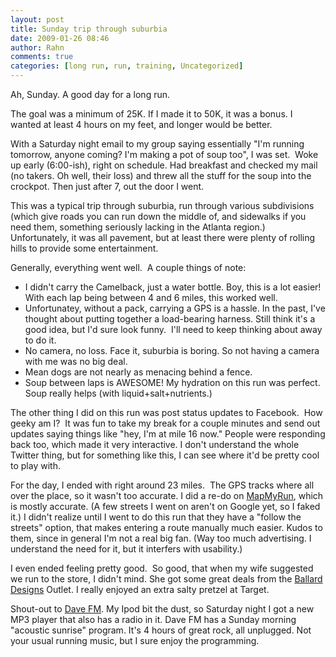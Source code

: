 ```yaml
---
layout: post
title: Sunday trip through suburbia
date: 2009-01-26 08:46
author: Rahn
comments: true
categories: [long run, run, training, Uncategorized]
---
```

Ah, Sunday. A good day for a long run.

The goal was a minimum of 25K. If I made it to 50K, it was a bonus. I wanted at least 4 hours on my feet, and longer would be better.  

With a Saturday night email to my group saying essentially "I'm running tomorrow, anyone coming? I'm making a pot of soup too", I was set.  Woke up early (6:00-ish), right on schedule. Had breakfast and checked my mail (no takers. Oh well, their loss) and threw all the stuff for the soup into the crockpot. Then just after 7, out the door I went.

This was a typical trip through suburbia, run through various subdivisions (which give roads you can run down the middle of, and sidewalks if you need them, something seriously lacking in the Atlanta region.) Unfortunately, it was all pavement, but at least there were plenty of rolling hills to provide some entertainment.

Generally, everything went well.  A couple things of note:
<ul>
	<li>I didn't carry the Camelback, just a water bottle. Boy, this is a lot easier! With each lap being between 4 and 6 miles, this worked well.</li>
	<li>Unfortunatey, without a pack, carrying a GPS is a hassle. In the past, I've thought about putting together a load-bearing harness. Still think it's a good idea, but I'd sure look funny.  I'll need to keep thinking about away to do it.</li>
	<li>No camera, no loss. Face it, suburbia is boring. So not having a camera with me was no big deal.</li>
	<li>Mean dogs are not nearly as menacing behind a fence.</li>
	<li>Soup between laps is AWESOME! My hydration on this run was perfect.  Soup really helps (with liquid+salt+nutrients.)</li>
</ul>
The other thing I did on this run was post status updates to Facebook.  How geeky am I?  It was fun to take my break for a couple minutes and send out updates saying things like "hey, I'm at mile 16 now." People were responding back too, which made it very interactive. I don't understand the whole Twitter thing, but for something like this, I can see where it'd be pretty cool to play with.

For the day, I ended with right around 23 miles.  The GPS tracks where all over the place, so it wasn't too accurate. I did a re-do on <a href="http://www.mapmyrun.com">MapMyRun</a>, which is mostly accurate. (A few streets I went on aren't on Google yet, so I faked it.) I didn't realize until I went to do this run that they have a "follow the streets" option, that makes entering a route manually much easier. Kudos to them, since in general I'm not a real big fan. (Way too much advertising. I understand the need for it, but it interfers with usability.)

I even ended feeling pretty good.  So good, that when my wife suggested we run to the store, I didn't mind. She got some great deals from the <a href="http://ww.Ballarddesigns.com">Ballard Designs</a> Outlet. I really enjoyed an extra salty pretzel at Target.

Shout-out to <a href="http://www.929dave.fm/">Dave FM</a>. My Ipod bit the dust, so Saturday night I got a new MP3 player that also has a radio in it. Dave FM has a Sunday morning "acoustic sunrise" program. It's 4 hours of great rock, all unplugged. Not your usual running music, but I sure enjoy the programming.
